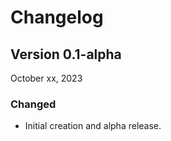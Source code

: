 # Changelog

## Version 0.1-alpha

October xx, 2023

### Changed 

- Initial creation and alpha release.
